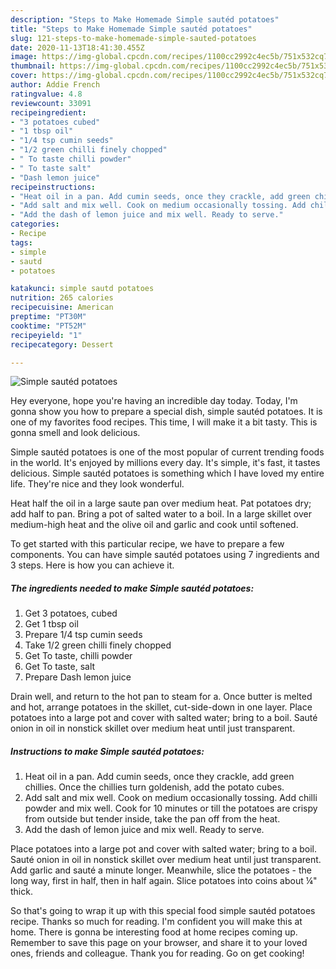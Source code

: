 ```yaml
---
description: "Steps to Make Homemade Simple sautéd potatoes"
title: "Steps to Make Homemade Simple sautéd potatoes"
slug: 121-steps-to-make-homemade-simple-sauted-potatoes
date: 2020-11-13T18:41:30.455Z
image: https://img-global.cpcdn.com/recipes/1100cc2992c4ec5b/751x532cq70/simple-sauted-potatoes-recipe-main-photo.jpg
thumbnail: https://img-global.cpcdn.com/recipes/1100cc2992c4ec5b/751x532cq70/simple-sauted-potatoes-recipe-main-photo.jpg
cover: https://img-global.cpcdn.com/recipes/1100cc2992c4ec5b/751x532cq70/simple-sauted-potatoes-recipe-main-photo.jpg
author: Addie French
ratingvalue: 4.8
reviewcount: 33091
recipeingredient:
- "3 potatoes cubed"
- "1 tbsp oil"
- "1/4 tsp cumin seeds"
- "1/2 green chilli finely chopped"
- " To taste chilli powder"
- " To taste salt"
- "Dash lemon juice"
recipeinstructions:
- "Heat oil in a pan. Add cumin seeds, once they crackle, add green chillies. Once the chillies turn goldenish, add the potato cubes."
- "Add salt and mix well. Cook on medium occasionally tossing. Add chilli powder and mix well. Cook for 10 minutes or till the potatoes are crispy from outside but tender inside, take the pan off from the heat."
- "Add the dash of lemon juice and mix well. Ready to serve."
categories:
- Recipe
tags:
- simple
- sautd
- potatoes

katakunci: simple sautd potatoes 
nutrition: 265 calories
recipecuisine: American
preptime: "PT30M"
cooktime: "PT52M"
recipeyield: "1"
recipecategory: Dessert

---
```



![Simple sautéd potatoes](https://img-global.cpcdn.com/recipes/1100cc2992c4ec5b/751x532cq70/simple-sauted-potatoes-recipe-main-photo.jpg)

Hey everyone, hope you're having an incredible day today. Today, I'm gonna show you how to prepare a special dish, simple sautéd potatoes. It is one of my favorites food recipes. This time, I will make it a bit tasty. This is gonna smell and look delicious.

Simple sautéd potatoes is one of the most popular of current trending foods in the world. It's enjoyed by millions every day. It's simple, it's fast, it tastes delicious. Simple sautéd potatoes is something which I have loved my entire life. They're nice and they look wonderful.

Heat half the oil in a large saute pan over medium heat. Pat potatoes dry; add half to pan. Bring a pot of salted water to a boil. In a large skillet over medium-high heat and the olive oil and garlic and cook until softened.


To get started with this particular recipe, we have to prepare a few components. You can have simple sautéd potatoes using 7 ingredients and 3 steps. Here is how you can achieve it.

<!--inarticleads1-->

##### The ingredients needed to make Simple sautéd potatoes:

1. Get 3 potatoes, cubed
1. Get 1 tbsp oil
1. Prepare 1/4 tsp cumin seeds
1. Take 1/2 green chilli finely chopped
1. Get  To taste, chilli powder
1. Get  To taste, salt
1. Prepare Dash lemon juice


Drain well, and return to the hot pan to steam for a. Once butter is melted and hot, arrange potatoes in the skillet, cut-side-down in one layer. Place potatoes into a large pot and cover with salted water; bring to a boil. Sauté onion in oil in nonstick skillet over medium heat until just transparent. 

<!--inarticleads2-->

##### Instructions to make Simple sautéd potatoes:

1. Heat oil in a pan. Add cumin seeds, once they crackle, add green chillies. Once the chillies turn goldenish, add the potato cubes.
1. Add salt and mix well. Cook on medium occasionally tossing. Add chilli powder and mix well. Cook for 10 minutes or till the potatoes are crispy from outside but tender inside, take the pan off from the heat.
1. Add the dash of lemon juice and mix well. Ready to serve.


Place potatoes into a large pot and cover with salted water; bring to a boil. Sauté onion in oil in nonstick skillet over medium heat until just transparent. Add garlic and sauté a minute longer. Meanwhile, slice the potatoes - the long way, first in half, then in half again. Slice potatoes into coins about ¼&#34; thick. 

So that's going to wrap it up with this special food simple sautéd potatoes recipe. Thanks so much for reading. I'm confident you will make this at home. There is gonna be interesting food at home recipes coming up. Remember to save this page on your browser, and share it to your loved ones, friends and colleague. Thank you for reading. Go on get cooking!
